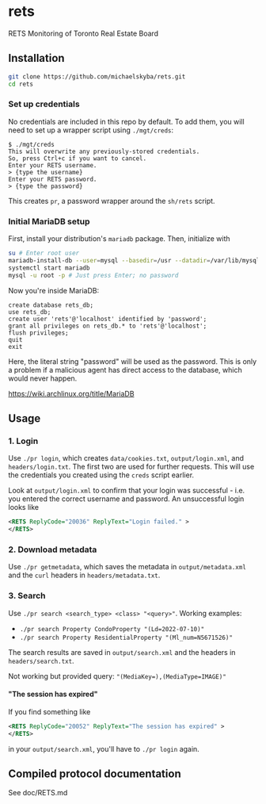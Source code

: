 # rets
RETS Monitoring of Toronto Real Estate Board

## Installation
```sh
git clone https://github.com/michaelskyba/rets.git
cd rets
```

### Set up credentials
No credentials are included in this repo by default. To add them, you will
need to set up a wrapper script using ``./mgt/creds``:
```
$ ./mgt/creds
This will overwrite any previously-stored credentials.
So, press Ctrl+c if you want to cancel.
Enter your RETS username.
> {type the username}
Enter your RETS password.
> {type the password}
```
This creates ``pr``, a password wrapper around the ``sh/rets`` script.

### Initial MariaDB setup
First, install your distribution's ``mariadb`` package. Then, initialize with
```sh
su # Enter root user
mariadb-install-db --user=mysql --basedir=/usr --datadir=/var/lib/mysql
systemctl start mariadb
mysql -u root -p # Just press Enter; no password
```
Now you're inside MariaDB:
```mysql
create database rets_db;
use rets_db;
create user 'rets'@'localhost' identified by 'password';
grant all privileges on rets_db.* to 'rets'@'localhost';
flush privileges;
quit
exit
```
Here, the literal string "password" will be used as the password. This is only a
problem if a malicious agent has direct access to the database, which would
never happen.

https://wiki.archlinux.org/title/MariaDB

## Usage
### 1. Login
Use ``./pr login``, which creates ``data/cookies.txt``, ``output/login.xml``,
and ``headers/login.txt``. The first two are used for further requests. This
will use the credentials you created using the ``creds`` script earlier.

Look at ``output/login.xml`` to confirm that your login was successful - i.e.
you entered the correct username and password. An unsuccessful login looks like
```xml
<RETS ReplyCode="20036" ReplyText="Login failed." >
</RETS>
```

### 2. Download metadata
Use ``./pr getmetadata``, which saves the metadata in ``output/metadata.xml``
and the ``curl`` headers in ``headers/metadata.txt``.

### 3. Search
Use ``./pr search <search_type> <class> "<query>"``.
Working examples:
- ``./pr search Property CondoProperty "(Ld=2022-07-10)"``
- ``./pr search Property ResidentialProperty "(Ml_num=N5671526)"``

The search results are saved in ``output/search.xml`` and the headers in
``headers/search.txt``.

Not working but provided query: ``"(MediaKey=),(MediaType=IMAGE)"``

#### "The session has expired"
If you find something like
```xml
<RETS ReplyCode="20052" ReplyText="The session has expired" >
</RETS>
```
in your ``output/search.xml``, you'll have to ``./pr login`` again.

## Compiled protocol documentation
See doc/RETS.md

